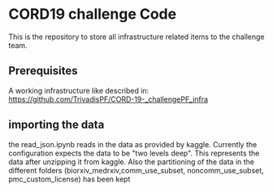 # CORD19 challenge Code
This is the repository to store all infrastructure related items to the challenge team.


## Prerequisites
A working infrastructure like described in: https://github.com/TrivadisPF/CORD-19-_challengePF_infra

## importing the data
the read_json.ipynb reads in the data as provided by kaggle. Currently the configuration expects the data to be "two levels deep". This represents the data after unzipping it from kaggle. Also the partitioning of the data in the different folders (biorxiv_medrxiv,comm_use_subset, noncomm_use_subset, pmc_custom_license) has been kept
